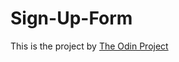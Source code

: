 # Sign-Up-Form
This is the project by [The Odin Project](https://www.theodinproject.com/lessons/node-path-intermediate-html-and-css-sign-up-form#assignment)

